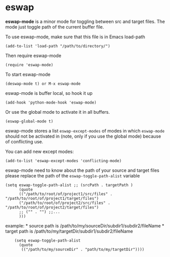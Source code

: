 # eswap

**eswap-mode** is a minor mode for toggling between src and target files.
The mode just toggle path of the current buffer file.

To use eswap-mode, make sure that this file is in Emacs load-path
 
	(add-to-list 'load-path "/path/to/directory/")

Then require eswap-mode

	(require 'eswap-mode)

To start eswap-mode

    (deswap-mode t) or M-x eswap-mode

eswap-mode is buffer local, so hook it up

    (add-hook 'python-mode-hook 'eswap-mode)

Or use the global mode to activate it in all buffers.

    (eswap-global-mode t)

eswap-mode stores a list `eswap-except-modes` of modes in which `eswap-mode` should not be activated in (note, only if you use the global mode) because of conflicting use.

You can add new except modes:

	(add-to-list 'eswap-except-modes 'conflicting-mode)

eswap-mode need to know about the path of your source and target files
please replace the path of the `eswap-toggle-path-alist` variable

    (setq eswap-toggle-path-alist ;; (srcPath . targetPath )
          (quote
          (("/path/to/root/of/project1/src/files" . "/path/to/root/of/project1/target/files")
          ("/path/to/root/of/project2/src/files" . "/path/to/root/of/project2/target/files")
          ;; ("" . "") ;;...
          )))

example:
    * source path is /path/to/my/sourceDir/subdir1/subdir2/fileName
    * target path is /path/to/my/targetDir/subdir1/subdir2/fileName
	
		(setq eswap-toggle-path-alist
		  (quote
           (("/path/to/my/sourceDir" . "path/to/my/targetDir"))))
